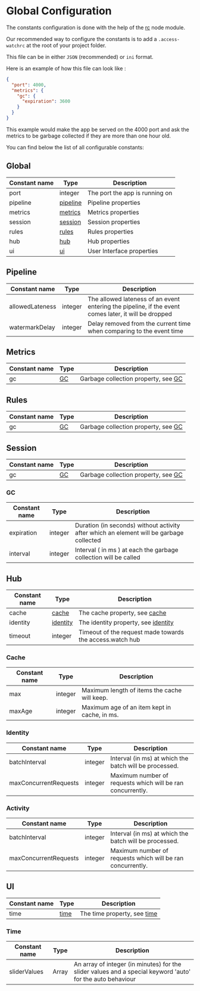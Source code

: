 # Global Configuration

The constants configuration is done with the help of the [rc](https://www.npmjs.com/package/rc) node module.

Our recommended way to configure the constants is to add a `.access-watchrc` at the root of your project folder.

This file can be in either `JSON` (recommended) or `ini` format.

Here is an example of how this file can look like :

```JSON
{
  "port": 4000,
  "metrics": {
    "gc": {
      "expiration": 3600
    }
  }
}
```

This example would make the app be served on the 4000 port and ask the metrics to be garbage collected if they are more than one hour old.

You can find below the list of all configurable constants:

## Global

| Constant name | Type                  | Description                    |
| ------------- | --------------------- | ------------------------------ |
| port          | integer               | The port the app is running on |
| pipeline      | [pipeline](#pipeline) | Pipeline properties            |
| metrics       | [metrics](#metrics)   | Metrics properties             |
| session       | [session](#session)   | Session properties             |
| rules         | [rules](#rules)       | Rules properties               |
| hub           | [hub](#hub)           | Hub properties                 |
| ui            | [ui](#ui)             | User Interface properties      |

## Pipeline

| Constant name        | Type    | Description                                                                                          |
| -------------------- | ------- | ---------------------------------------------------------------------------------------------------- |
| allowedLateness | integer | The allowed lateness of an event entering the pipeline, if the event comes later, it will be dropped |
| watermarkDelay       | integer | Delay removed from the current time when comparing to the event time                                 |

## Metrics

| Constant name | Type      | Description                                |
| ------------- | --------- | ------------------------------------------ |
| gc            | [GC](#GC) | Garbage collection property, see [GC](#GC) |

## Rules

| Constant name | Type      | Description                                |
| ------------- | --------- | ------------------------------------------ |
| gc            | [GC](#GC) | Garbage collection property, see [GC](#GC) |

## Session

| Constant name | Type      | Description                                |
| ------------- | --------- | ------------------------------------------ |
| gc            | [GC](#GC) | Garbage collection property, see [GC](#GC) |

### GC

| Constant name | Type    | Description                                                                             |
| ------------- | ------- | --------------------------------------------------------------------------------------- |
| expiration    | integer | Duration (in seconds) without activity after which an element will be garbage collected |
| interval      | integer | Interval ( in ms ) at each the garbage collection will be called                        |

## Hub

| Constant name | Type                  | Description                                              |
| ------------- | --------------------- | -------------------------------------------------------- |
| cache         | [cache](#cache)       | The cache property, see [cache](#cache)                  |
| identity      | [identity](#identity) | The identity property, see [identity](#identity)         |
| timeout       | integer               | Timeout of the request made towards the access.watch hub |

### Cache

| Constant name | Type    | Description                                  |
| ------------- | ------- | -------------------------------------------- |
| max           | integer | Maximum length of items the cache will keep. |
| maxAge        | integer | Maximum age of an item kept in cache, in ms. |

### Identity

| Constant name         | Type    | Description                                                |
| --------------------- | ------- | ---------------------------------------------------------- |
| batchInterval         | integer | Interval (in ms) at which the batch will be processed.     |
| maxConcurrentRequests | integer | Maximum number of requests which will be ran concurrently. |

### Activity

| Constant name         | Type    | Description                                                |
| --------------------- | ------- | ---------------------------------------------------------- |
| batchInterval         | integer | Interval (in ms) at which the batch will be processed.     |
| maxConcurrentRequests | integer | Maximum number of requests which will be ran concurrently. |

## UI

| Constant name | Type          | Description                          |
| ------------- | ------------- | ------------------------------------ |
| time          | [time](#time) | The time property, see [time](#time) |

### Time

| Constant name | Type           | Description                                                                                                |
| ------------- | -------------- | ---------------------------------------------------------------------------------------------------------- |
| sliderValues  | Array<integer> | An array of integer (in minutes) for the slider values and a special keyword 'auto' for the auto behaviour |
